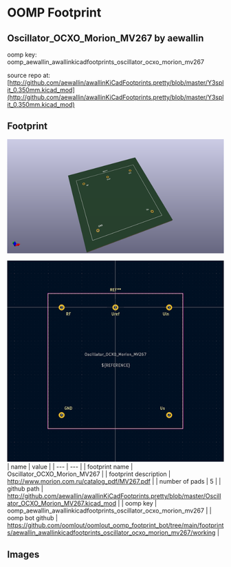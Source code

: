 # OOMP Footprint  
## Oscillator_OCXO_Morion_MV267  by aewallin  
  
oomp key: oomp_aewallin_awallinkicadfootprints_oscillator_ocxo_morion_mv267  
  
source repo at: [http://github.com/aewallin/awallinKiCadFootprints.pretty/blob/master/Y3split_0.350mm.kicad_mod](http://github.com/aewallin/awallinKiCadFootprints.pretty/blob/master/Y3split_0.350mm.kicad_mod)  
## Footprint  
  
[![working_kicad_pcb_3d.png](working_kicad_pcb_3d_600.png)](working_kicad_pcb_3d.png)  
  
[![working.png](working_600.png)](working.png)  
| name | value | 
| --- | --- | 
| footprint name | Oscillator_OCXO_Morion_MV267 | 
| footprint description | http://www.morion.com.ru/catalog_pdf/MV267.pdf | 
| number of pads | 5 | 
| github path | http://github.com/aewallin/awallinKiCadFootprints.pretty/blob/master/Oscillator_OCXO_Morion_MV267.kicad_mod | 
| oomp key | oomp_aewallin_awallinkicadfootprints_oscillator_ocxo_morion_mv267 | 
| oomp bot github | https://github.com/oomlout/oomlout_oomp_footprint_bot/tree/main/footprints/aewallin_awallinkicadfootprints_oscillator_ocxo_morion_mv267/working | 
## Images  
